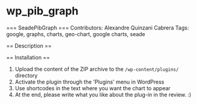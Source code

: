 # wp_pib_graph

=== SeadePibGraph ===
Contributors: Alexandre Quinzani Cabrera
Tags: google, graphs, charts, geo-chart, google charts, seade

== Description ==

== Installation ==
1. Upload the content of the ZIP archive to the `/wp-content/plugins/` directory
1. Activate the plugin through the 'Plugins' menu in WordPress
1. Use shortcodes in the text where you want the chart to appear
1. At the end, please write what you like about the plug-in in the review. :)
